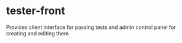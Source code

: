 # tester-front
Provides client interface for passing tests and admin control panel for creating and editing them
